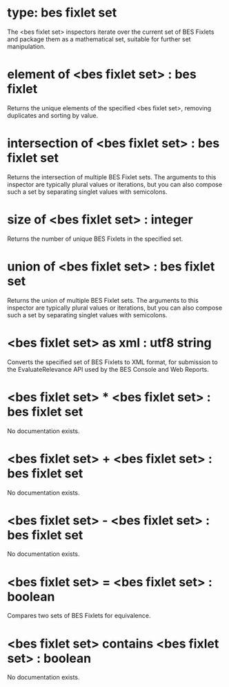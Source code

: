 # type: bes fixlet set

The &lt;bes fixlet set&gt; inspectors iterate over the current set of BES Fixlets and package them as a mathematical set, suitable for further set manipulation.

# element of &lt;bes fixlet set&gt; : bes fixlet

Returns the unique elements of the specified &lt;bes fixlet set&gt;, removing duplicates and sorting by value.

# intersection of &lt;bes fixlet set&gt; : bes fixlet set

Returns the intersection of multiple BES Fixlet sets. The arguments to this inspector are typically plural values or iterations, but you can also compose such a set by separating singlet values with semicolons.

# size of &lt;bes fixlet set&gt; : integer

Returns the number of unique BES Fixlets in the specified set.

# union of &lt;bes fixlet set&gt; : bes fixlet set

Returns the union of multiple BES Fixlet sets. The arguments to this inspector are typically plural values or iterations, but you can also compose such a set by separating singlet values with semicolons.

# &lt;bes fixlet set&gt; as xml : utf8 string

Converts the specified set of BES Fixlets to XML format, for submission to the EvaluateRelevance API used by the BES Console and Web Reports.

# &lt;bes fixlet set&gt; * &lt;bes fixlet set&gt; : bes fixlet set

No documentation exists.

# &lt;bes fixlet set&gt; + &lt;bes fixlet set&gt; : bes fixlet set

No documentation exists.

# &lt;bes fixlet set&gt; - &lt;bes fixlet set&gt; : bes fixlet set

No documentation exists.

# &lt;bes fixlet set&gt; = &lt;bes fixlet set&gt; : boolean

Compares two sets of BES Fixlets for equivalence.

# &lt;bes fixlet set&gt; contains &lt;bes fixlet set&gt; : boolean

No documentation exists.
